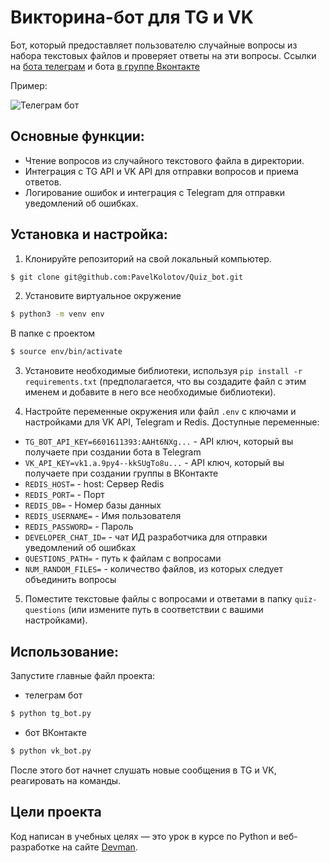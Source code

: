# Викторина-бот для TG и VK

Бот, который предоставляет пользователю случайные вопросы из набора текстовых файлов и проверяет ответы на эти вопросы.
Ссылки на [бота телеграм](https://t.me/Quiz_DVMN_bot) и бота [в группе Вконтакте](https://vk.com/club221993845) 

Пример:

![Телеграм бот](https://dvmn.org/filer/canonical/1569215494/324/)

## Основные функции:

- Чтение вопросов из случайного текстового файла в директории.
- Интеграция с TG API и VK API для отправки вопросов и приема ответов.
- Логирование ошибок и интеграция с Telegram для отправки уведомлений об ошибках.

## Установка и настройка:

1. Клонируйте репозиторий на свой локальный компьютер. 

```bash
$ git clone git@github.com:PavelKolotov/Quiz_bot.git
```

2. Установите виртуальное окружение

```bash
$ python3 -m venv env
```
В папке с проектом 

```bash
$ source env/bin/activate
```
3. Установите необходимые библиотеки, используя `pip install -r requirements.txt` (предполагается, что вы создадите файл с этим именем и добавите в него все необходимые библиотеки).

4. Настройте переменные окружения или файл `.env` с ключами и настройками для VK API, Telegram и Redis.
Доступные переменные:
- `TG_BOT_API_KEY=6601611393:AAHt6NXg...` - API ключ, который вы получаете при создании бота в Telegram
- `VK_API_KEY=vk1.a.9py4--kkSUgTo8u...` - API ключ, который вы получаете при создании группы в ВКонтакте
- `REDIS_HOST=` - host: Сервер Redis
- `REDIS_PORT=` - Порт
- `REDIS_DB=` - Номер базы данных
- `REDIS_USERNAME=` - Имя пользователя
- `REDIS_PASSWORD=` - Пароль
- `DEVELOPER_CHAT_ID=` - чат ИД разработчика для отправки уведомлений об ошибках
- `QUESTIONS_PATH=` - путь к файлам с вопросами
- `NUM_RANDOM_FILES=` - количество файлов, из которых следует объединить вопросы

5. Поместите текстовые файлы с вопросами и ответами в папку `quiz-questions` (или измените путь в соответствии с вашими настройками).

## Использование:

Запустите главные файл проекта:

- телеграм бот
```bash
$ python tg_bot.py
```
- бот ВКонтакте
```bash
$ python vk_bot.py
```

После этого бот начнет слушать новые сообщения в TG и VK, реагировать на команды.

## Цели проекта

Код написан в учебных целях — это урок в курсе по Python и веб-разработке на сайте [Devman](https://dvmn.org).